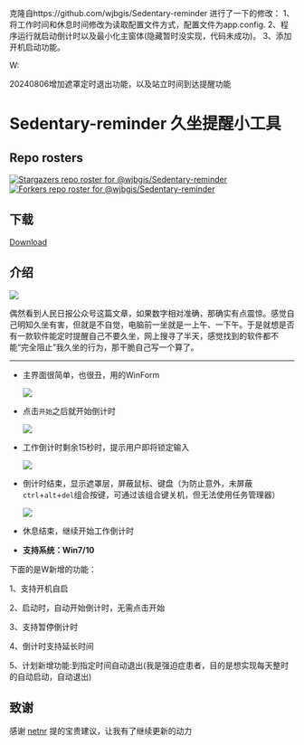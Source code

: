 克隆自https://github.com/wjbgis/Sedentary-reminder
进行了一下的修改：
1、将工作时间和休息时间修改为读取配置文件方式，配置文件为app.config.
2、程序运行就启动倒计时以及最小化主窗体(隐藏暂时没实现，代码未成功)。
3、添加开机启动功能。

W:

20240806增加遮罩定时退出功能，以及站立时间到达提醒功能







# Sedentary-reminder 久坐提醒小工具

## Repo rosters
[![Stargazers repo roster for @wjbgis/Sedentary-reminder](https://reporoster.com/stars/wjbgis/Sedentary-reminder)](https://github.com/wjbgis/Sedentary-reminder/stargazers)
[![Forkers repo roster for @wjbgis/Sedentary-reminder](https://reporoster.com/forks/wjbgis/Sedentary-reminder)](https://github.com/wjbgis/Sedentary-reminder/network/members)

## 下载  

[Download](https://github.com/wjbgis/Sedentary-reminder/releases)

## 介绍

![](https://github.com/wjbgis/Sedentary-reminder/blob/master/ScreenShot/0.png)

​	偶然看到人民日报公众号这篇文章，如果数字相对准确，那确实有点震惊。感觉自己明知久坐有害，但就是不自觉，电脑前一坐就是一上午、一下午。于是就想是否有一款软件能定时提醒自己不要久坐，网上搜寻了半天，感觉找到的软件都不能“完全阻止”我久坐的行为，那干脆自己写一个算了。

---

* 主界面很简单，也很丑，用的WinForm

  ![](https://github.com/wjbgis/Sedentary-reminder/blob/master/ScreenShot/1.png)

* 点击`开始`之后就开始倒计时

  ![](https://github.com/wjbgis/Sedentary-reminder/blob/master/ScreenShot/2.1.png)

* 工作倒计时剩余15秒时，提示用户即将锁定输入

  ![](https://github.com/wjbgis/Sedentary-reminder/blob/master/ScreenShot/4.png)

* 倒计时结束，显示遮罩层，屏蔽鼠标、键盘（为防止意外，未屏蔽`ctrl`+`alt`+`del`组合按键，可通过该组合键关机，但无法使用任务管理器）

  ![](https://github.com/wjbgis/Sedentary-reminder/blob/master/ScreenShot/3.png)
  
* 休息结束，继续开始工作倒计时

* **支持系统：Win7/10**



下面的是W新增的功能：

1、支持开机自启

2、启动时，自动开始倒计时，无需点击开始

3、支持暂停倒计时

4、倒计时支持延长时间

5、计划新增功能:到指定时间自动退出(我是强迫症患者，目的是想实现每天整时的自动启动，自动退出)

## 致谢

感谢 [netnr](https://github.com/netnr) 提的宝贵建议，让我有了继续更新的动力

